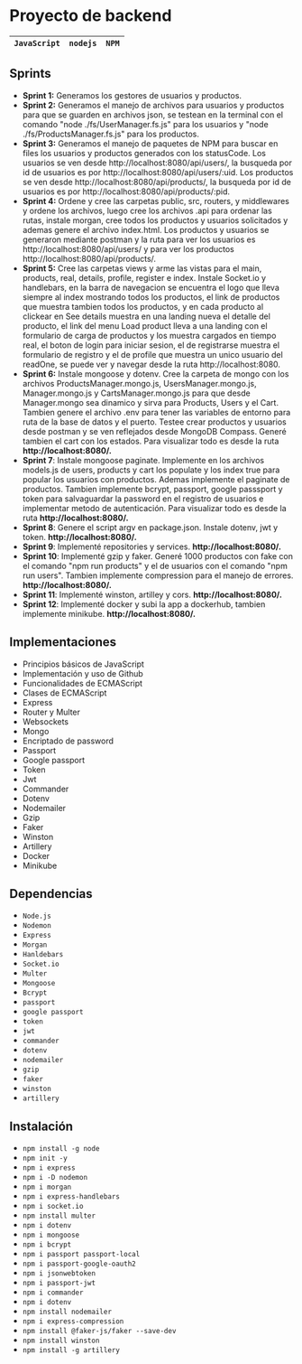 # Proyecto de backend

| `JavaScript` | `nodejs` | `NPM` |
| :------------: | ---------- | ------- |

## Sprints

* **Sprint 1:** Generamos los gestores de usuarios y productos.
* **Sprint 2:** Generamos el manejo de archivos para usuarios y productos para que se guarden en archivos json, se testean en la terminal con el comando "node ./fs/UserManager.fs.js" para los usuarios y "node ./fs/ProductsManager.fs.js" para los productos.
* **Sprint 3:** Generamos el manejo de paquetes de NPM para buscar en files los usuarios y productos generados con los statusCode. Los usuarios se ven desde http://localhost:8080/api/users/, la busqueda por id de usuarios es por http://localhost:8080/api/users/:uid. Los productos se ven desde http://localhost:8080/api/products/, la busqueda por id de usuarios es por http://localhost:8080/api/products/:pid.
* **Sprint 4:** Ordene y cree las carpetas public, src, routers, y middlewares y ordene los archivos, luego cree los archivos .api para ordenar las rutas, instale morgan, cree todos los productos y usuarios solicitados y ademas genere el archivo index.html. Los productos y usuarios se generaron mediante postman y la ruta para ver los usuarios es http://localhost:8080/api/users/ y para ver los productos http://localhost:8080/api/products/.
* **Sprint 5:** Cree las carpetas views y arme las vistas para el main, products, real, details, profile, register e index. Instale Socket.io y handlebars, en la barra de navegacion se encuentra el logo que lleva siempre al index mostrando todos los productos, el link de productos que muestra tambien todos los productos, y en cada producto al clickear en See details muestra en una landing nueva el detalle del producto, el link del menu Load product lleva a una landing con el formulario de carga de productos y los muestra cargados en tiempo real, el boton de login para iniciar sesion, el de registrarse muestra el formulario de registro y el de profile que muestra un unico usuario del readOne, se puede ver y navegar desde la ruta http://localhost:8080.
* **Sprint 6:** Instale mongoose y dotenv. Cree la carpeta de mongo con los archivos ProductsManager.mongo.js, UsersManager.mongo.js, Manager.mongo.js y CartsManager.mongo.js para que desde Manager.mongo sea dinamico y sirva para Products, Users y el Cart. Tambien genere el archivo .env para tener las variables de entorno para ruta de la base de datos y el puerto. Testee crear productos y usuarios desde postman y se ven reflejados desde MongoDB Compass. Generé tambien el cart con los estados. Para visualizar todo es desde la ruta **http://localhost:8080/.**
* **Sprint 7**: Instale mongoose paginate. Implemente en los archivos models.js de users, products y cart los populate y los index true para popular los usuarios con productos. Ademas implemente el paginate de productos. Tambien implemente bcrypt, passport, google passsport y token para salvaguardar la password en el registro de usuarios e implementar metodo de autenticación. Para visualizar todo es desde la ruta **http://localhost:8080/.**
* **Sprint 8**: Genere el script argv en package.json. Instale dotenv, jwt y token. **http://localhost:8080/.**
* **Sprint 9**: Implementé repositories y services. **http://localhost:8080/.**
* **Sprint 10**: Implementé gzip y faker. Generé 1000 productos con fake con el comando "npm run products" y el de usuarios con el comando "npm run users". Tambien implemente compression para el manejo de errores. **http://localhost:8080/.**
* **Sprint 11**: Implementé winston, artilley y cors. **http://localhost:8080/.**
* **Sprint 12**: Implementé docker y subi la app a dockerhub, tambien implemente minikube. **http://localhost:8080/.**

## Implementaciones

* Principios básicos de JavaScript
* Implementación y uso de Github
* Funcionalidades de ECMAScript
* Clases de ECMAScript
* Express
* Router y Multer
* Websockets
* Mongo
* Encriptado de password
* Passport
* Google passport
* Token
* Jwt
* Commander
* Dotenv
* Nodemailer
* Gzip
* Faker
* Winston
* Artillery
* Docker
* Minikube


## Dependencias

* `Node.js`
* `Nodemon`
* `Express`
* `Morgan`
* `Hanldebars`
* `Socket.io`
* `Multer`
* `Mongoose`
* `Bcrypt`
* `passport`
* `google passport`
* `token`
* `jwt`
* `commander`
* `dotenv`
* `nodemailer`
* `gzip`
* `faker`
* `winston`
* `artillery`

## Instalación

* `npm install -g node`
* `npm init -y`
* `npm i express`
* `npm i -D nodemon`
* `npm i morgan`
* `npm i express-handlebars`
* `npm i socket.io`
* `npm install multer`
* `npm i dotenv`
* `npm i mongoose`
* `npm i bcrypt`
* `npm i passport passport-local`
* `npm i passport-google-oauth2`
* `npm i jsonwebtoken`
* `npm i passport-jwt`
* `npm i commander`
* `npm i dotenv`
* `npm install nodemailer`
* `npm i express-compression`
* `npm install @faker-js/faker --save-dev`
* `npm install winston`
* `npm install -g artillery`

